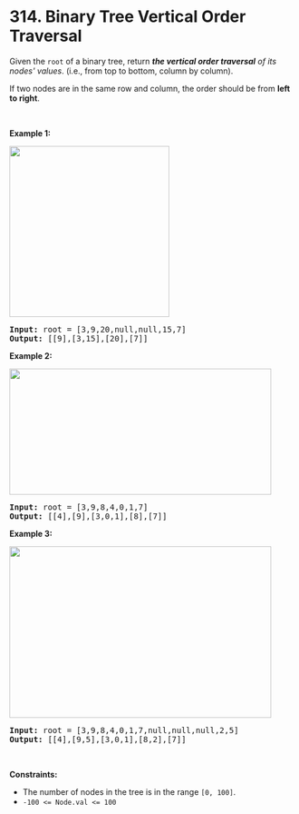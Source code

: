 # 314. Binary Tree Vertical Order Traversal

<p>Given the <code>root</code> of a binary tree, return <em><strong>the vertical order traversal</strong> of its nodes&#39; values</em>. (i.e., from top to bottom, column by column).</p>

<p>If two nodes are in the same row and column, the order should be from <strong>left to right</strong>.</p>

<p>&nbsp;</p>
<p><strong class="example">Example 1:</strong></p>
<img alt="" src="https://assets.leetcode.com/uploads/2021/01/28/vtree1.jpg" style="width: 282px; height: 301px;" />
<pre>
<strong>Input:</strong> root = [3,9,20,null,null,15,7]
<strong>Output:</strong> [[9],[3,15],[20],[7]]
</pre>

<p><strong class="example">Example 2:</strong></p>
<img alt="" src="https://assets.leetcode.com/uploads/2021/01/28/vtree2-1.jpg" style="width: 462px; height: 222px;" />
<pre>
<strong>Input:</strong> root = [3,9,8,4,0,1,7]
<strong>Output:</strong> [[4],[9],[3,0,1],[8],[7]]
</pre>

<p><strong class="example">Example 3:</strong></p>
<img alt="" src="https://assets.leetcode.com/uploads/2021/01/28/vtree2.jpg" style="width: 462px; height: 302px;" />
<pre>
<strong>Input:</strong> root = [3,9,8,4,0,1,7,null,null,null,2,5]
<strong>Output:</strong> [[4],[9,5],[3,0,1],[8,2],[7]]
</pre>

<p>&nbsp;</p>
<p><strong>Constraints:</strong></p>

<ul>
	<li>The number of nodes in the tree is in the range <code>[0, 100]</code>.</li>
	<li><code>-100 &lt;= Node.val &lt;= 100</code></li>
</ul>
